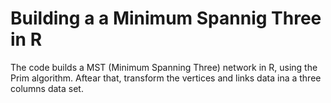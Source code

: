# Building a a Minimum Spannig Three in R 
The code builds a MST (Minimum Spanning Three) network in R, using the Prim algorithm. 
Aftear that, transform the vertices and links data ina a three columns data set.
